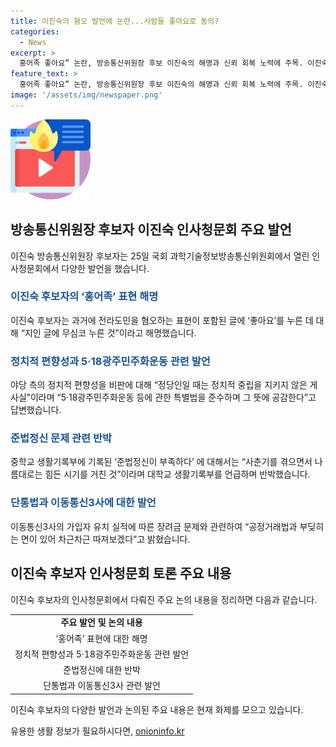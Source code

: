 ```yaml
---
title: 이진숙의 혐오 발언에 논란...사람들 좋아요로 동의?
categories:
  - News
excerpt: >
  홍어족 좋아요” 논란, 방송통신위원장 후보 이진숙의 해명과 신뢰 회복 노력에 주목. 이진숙 후보는 인사청문회에서 과거 발언과 생활기록에 대한 의혹을 부인하며 정치적 중립과 5·18 특별법 준수를 강조했고, 단통법 문제에 대해서는 신중한 입장을 밝힘. 통신3사의 가입자 유치 관련 담합 의혹에 대해 공정위 논란에도 당사자들의 입장을 설명함. 클릭하기 만족스러운 기사!
feature_text: >
  홍어족 좋아요” 논란, 방송통신위원장 후보 이진숙의 해명과 신뢰 회복 노력에 주목. 이진숙 후보는 인사청문회에서 과거 발언과 생활기록에 대한 의혹을 부인하며 정치적 중립과 5·18 특별법 준수를 강조했고, 단통법 문제에 대해서는 신중한 입장을 밝힘. 통신3사의 가입자 유치 관련 담합 의혹에 대해 공정위 논란에도 당사자들의 입장을 설명함. 클릭하기 만족스러운 기사!
image: '/assets/img/newspaper.png'
---
```


<p><img src="/assets/img/news.png" alt="rentncar 속보" /></p>

<h2 data-ke-size="size26">방송통신위원장 후보자 이진숙 인사청문회 주요 발언</h2>

<p data-ke-size="size16">이진숙 방송통신위원장 후보자는 25일 국회 과학기술정보방송통신위원회에서 열린 인사청문회에서 다양한 발언을 했습니다.</p>

<h3><b><span style="color: #1a5490;">이진숙 후보자의 ‘홍어족’ 표현 해명</span></b></h3>

<p data-ke-size="size16">이진숙 후보자는 과거에 전라도민을 혐오하는 표현이 포함된 글에 ‘좋아요’를 누른 데 대해 “지인 글에 무심코 누른 것”이라고 해명했습니다.</p>

<h3><b><span style="color: #1a5490;">정치적 편향성과 5·18광주민주화운동 관련 발언</span></b></h3>

<p data-ke-size="size16">야당 측의 정치적 편향성을 비판에 대해 “정당인일 때는 정치적 중립을 지키지 않은 게 사실”이라며 “5·18광주민주화운동 등에 관한 특별법을 준수하며 그 뜻에 공감한다”고 답변했습니다.</p>

<h3><b><span style="color: #1a5490;">준법정신 문제 관련 반박</span></b></h3>

<p data-ke-size="size16">중학교 생활기록부에 기록된 ‘준법정신이 부족하다’ 에 대해서는 “사춘기를 겪으면서 나름대로는 힘든 시기를 거친 것”이라며 대학교 생활기록부를 언급하며 반박했습니다.</p>

<h3><b><span style="color: #1a5490;">단통법과 이동통신3사에 대한 발언</span></b></h3>

<p data-ke-size="size16">이동통신3사의 가입자 유치 실적에 따른 장려금 문제와 관련하여 “공정거래법과 부딪히는 면이 있어 차근차근 따져보겠다”고 밝혔습니다.</p>

<h2 data-ke-size="size26">이진숙 후보자 인사청문회 토론 주요 내용</h2>

<p data-ke-size="size16">이진숙 후보자의 인사청문회에서 다뤄진 주요 논의 내용을 정리하면 다음과 같습니다.</p>

<table>
    <tbody>
        <tr>
            <td style="text-align: center; height: 17px;"><b>주요 발언 및 논의 내용</b></td>
        </tr>
        <tr>
            <td style="text-align: center; height: 17px;">‘홍어족’ 표현에 대한 해명</td>
        </tr>
        <tr>
            <td style="text-align: center; height: 17px;">정치적 편향성과 5·18광주민주화운동 관련 발언</td>
        </tr>
        <tr>
            <td style="text-align: center; height: 17px;">준법정신에 대한 반박</td>
        </tr>
        <tr>
            <td style="text-align: center; height: 17px;">단통법과 이동통신3사 관련 발언</td>
        </tr>
    </tbody>
</table>

<p data-ke-size="size16">이진숙 후보자의 다양한 발언과 논의된 주요 내용은 현재 화제를 모으고 있습니다.</p>
유용한 생활 정보가 필요하시다면, <a href="https://onioninfo.kr" rel="dofollow">onioninfo.kr</a>


